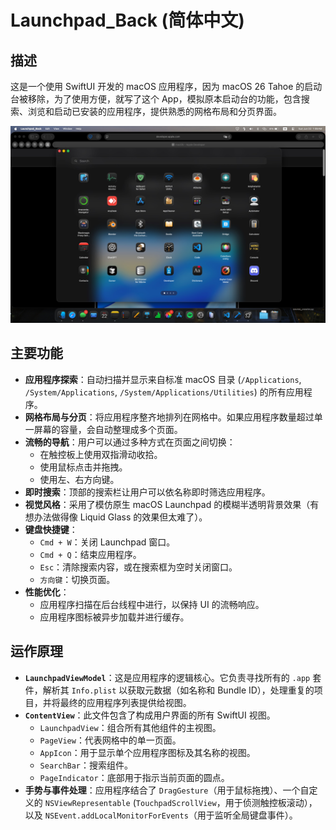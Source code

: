 # Launchpad_Back (简体中文)

## 描述

这是一个使用 SwiftUI 开发的 macOS 应用程序，因为 macOS 26 Tahoe 的启动台被移除，为了使用方便，就写了这个 App，模拟原本启动台的功能，包含搜索、浏览和启动已安装的应用程序，提供熟悉的网格布局和分页界面。

![示例](./Example.jpg)

## 主要功能

*   **应用程序探索**：自动扫描并显示来自标准 macOS 目录 (`/Applications`, `/System/Applications`, `/System/Applications/Utilities`) 的所有应用程序。
*   **网格布局与分页**：将应用程序整齐地排列在网格中。如果应用程序数量超过单一屏幕的容量，会自动整理成多个页面。
*   **流畅的导航**：用户可以通过多种方式在页面之间切换：
    *   在触控板上使用双指滑动收拾。
    *   使用鼠标点击并拖拽。
    *   使用左、右方向键。
*   **即时搜索**：顶部的搜索栏让用户可以依名称即时筛选应用程序。
*   **视觉风格**：采用了模仿原生 macOS Launchpad 的模糊半透明背景效果（有想办法做得像 Liquid Glass 的效果但太难了）。
*   **键盘快捷键**：
    *   `Cmd + W`：关闭 Launchpad 窗口。
    *   `Cmd + Q`：结束应用程序。
    *   `Esc`：清除搜索内容，或在搜索框为空时关闭窗口。
    *   `方向键`：切换页面。
*   **性能优化**：
    *   应用程序扫描在后台线程中进行，以保持 UI 的流畅响应。
    *   应用程序图标被异步加载并进行缓存。

## 运作原理

*   **`LaunchpadViewModel`**：这是应用程序的逻辑核心。它负责寻找所有的 `.app` 套件，解析其 `Info.plist` 以获取元数据（如名称和 Bundle ID），处理重复的项目，并将最终的应用程序列表提供给视图。
*   **`ContentView`**：此文件包含了构成用户界面的所有 SwiftUI 视图。
    *   `LaunchpadView`：组合所有其他组件的主视图。
    *   `PageView`：代表网格中的单一页面。
    *   `AppIcon`：用于显示单个应用程序图标及其名称的视图。
    *   `SearchBar`：搜索组件。
    *   `PageIndicator`：底部用于指示当前页面的圆点。
*   **手势与事件处理**：应用程序结合了 `DragGesture`（用于鼠标拖拽）、一个自定义的 `NSViewRepresentable` (`TouchpadScrollView`，用于侦测触控板滚动），以及 `NSEvent.addLocalMonitorForEvents`（用于监听全局键盘事件）。
